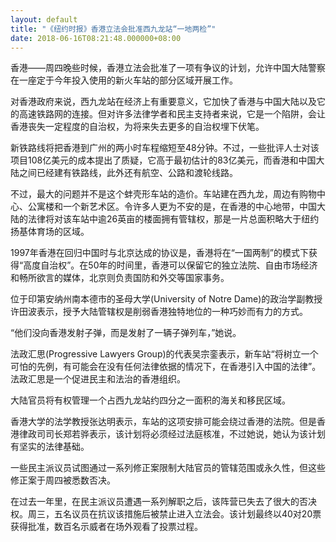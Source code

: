 ```yaml
---
layout: default
title: "《纽约时报》香港立法会批准西九龙站“一地两检”"
date: 2018-06-16T08:21:48.000000+08:00
---
```


香港——周四晚些时候，香港立法会批准了一项有争议的计划，允许中国大陆警察在一座定于今年投入使用的新火车站的部分区域开展工作。

对香港政府来说，西九龙站在经济上有重要意义，它加快了香港与中国大陆以及它的高速铁路网的连接。但对许多法律学者和民主支持者来说，它是一个陷阱，会让香港丧失一定程度的自治权，为将来失去更多的自治权埋下伏笔。

新铁路线将把香港到广州的两小时车程缩短至48分钟。不过，一些批评人士对该项目108亿美元的成本提出了质疑，它高于最初估计的83亿美元，而香港和中国大陆之间已经建有铁路线，此外还有航空、公路和渡轮线路。

不过，最大的问题并不是这个蚌壳形车站的造价。车站建在西九龙，周边有购物中心、公寓楼和一个新艺术区。令许多人更为不安的是，在香港的中心地带，中国大陆的法律将对该车站中逾26英亩的楼面拥有管辖权，那是一片总面积略大于纽约扬基体育场的区域。

1997年香港在回归中国时与北京达成的协议是，香港将在“一国两制”的模式下获得“高度自治权”。在50年的时间里，香港可以保留它的独立法院、自由市场经济和畅所欲言的媒体，北京则负责国防和外交等国家事务。

位于印第安纳州南本德市的圣母大学(University of Notre Dame)的政治学副教授许田波表示，授予大陆管辖权是削弱香港独特地位的一种巧妙而有力的方式。

“他们没向香港发射子弹，而是发射了一辆子弹列车，”她说。

法政汇思(Progressive Lawyers Group)的代表吴宗銮表示，新车站“将树立一个可怕的先例，有可能会在没有任何法律依据的情况下，在香港引入中国的法律”。法政汇思是一个促进民主和法治的香港组织。

大陆官员将有权管理一个占西九龙站约四分之一面积的海关和移民区域。

香港大学的法学教授张达明表示，车站的这项安排可能会绕过香港的法院。但是香港律政司司长郑若骅表示，该计划将必须经过法庭核准，不过她说，她认为该计划有坚实的法律基础。

一些民主派议员试图通过一系列修正案限制大陆官员的管辖范围或永久性，但这些修正案于周四被悉数否决。

在过去一年里，在民主派议员遭遇一系列解职之后，该阵营已失去了很大的否决权。周三，五名议员在抗议该措施后被禁止进入立法会。该计划最终以40对20票获得批准，数百名示威者在场外观看了投票过程。

